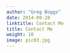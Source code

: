 ```yaml
---
author: "Greg Boggs"
date: 2014-09-28
linktitle: Contact Me
title: Contact Me
weight: 10
image: pic03.jpg
---
```

